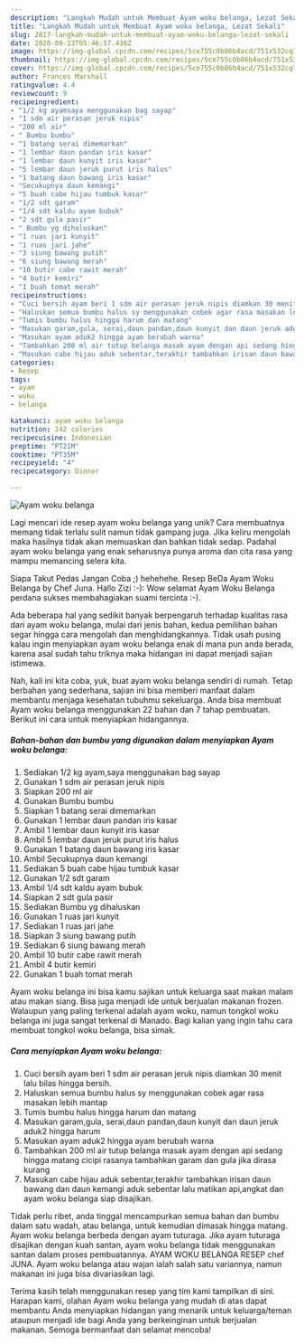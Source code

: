 ```yaml
---
description: "Langkah Mudah untuk Membuat Ayam woku belanga, Lezat Sekali"
title: "Langkah Mudah untuk Membuat Ayam woku belanga, Lezat Sekali"
slug: 2817-langkah-mudah-untuk-membuat-ayam-woku-belanga-lezat-sekali
date: 2020-09-23T05:46:57.436Z
image: https://img-global.cpcdn.com/recipes/5ce755c0b86b4acd/751x532cq70/ayam-woku-belanga-foto-resep-utama.jpg
thumbnail: https://img-global.cpcdn.com/recipes/5ce755c0b86b4acd/751x532cq70/ayam-woku-belanga-foto-resep-utama.jpg
cover: https://img-global.cpcdn.com/recipes/5ce755c0b86b4acd/751x532cq70/ayam-woku-belanga-foto-resep-utama.jpg
author: Frances Marshall
ratingvalue: 4.4
reviewcount: 9
recipeingredient:
- "1/2 kg ayamsaya menggunakan bag sayap"
- "1 sdm air perasan jeruk nipis"
- "200 ml air"
- " Bumbu bumbu"
- "1 batang serai dimemarkan"
- "1 lembar daun pandan iris kasar"
- "1 lembar daun kunyit iris kasar"
- "5 lembar daun jeruk purut iris halus"
- "1 batang daun bawang iris kasar"
- "Secukupnya daun kemangi"
- "5 buah cabe hijau tumbuk kasar"
- "1/2 sdt garam"
- "1/4 sdt kaldu ayam bubuk"
- "2 sdt gula pasir"
- " Bumbu yg dihaluskan"
- "1 ruas jari kunyit"
- "1 ruas jari jahe"
- "3 siung bawang putih"
- "6 siung bawang merah"
- "10 butir cabe rawit merah"
- "4 butir kemiri"
- "1 buah tomat merah"
recipeinstructions:
- "Cuci bersih ayam beri 1 sdm air perasan jeruk nipis diamkan 30 menit lalu bilas hingga bersih."
- "Haluskan semua bumbu halus sy menggunakan cobek agar rasa masakan lebih mantap"
- "Tumis bumbu halus hingga harum dan matang"
- "Masukan garam,gula, serai,daun pandan,daun kunyit dan daun jeruk aduk2 hingga harum"
- "Masukan ayam aduk2 hingga ayam berubah warna"
- "Tambahkan 200 ml air tutup belanga masak ayam dengan api sedang hingga matang cicipi rasanya tambahkan garam dan gula jika dirasa kurang"
- "Masukan cabe hijau aduk sebentar,terakhir tambahkan irisan daun bawang dan daun kemangi aduk sebentar lalu matikan api,angkat dan ayam woku belanga siap disajikan."
categories:
- Resep
tags:
- ayam
- woku
- belanga

katakunci: ayam woku belanga 
nutrition: 242 calories
recipecuisine: Indonesian
preptime: "PT21M"
cooktime: "PT35M"
recipeyield: "4"
recipecategory: Dinner

---
```



![Ayam woku belanga](https://img-global.cpcdn.com/recipes/5ce755c0b86b4acd/751x532cq70/ayam-woku-belanga-foto-resep-utama.jpg)

Lagi mencari ide resep ayam woku belanga yang unik? Cara membuatnya memang tidak terlalu sulit namun tidak gampang juga. Jika keliru mengolah maka hasilnya tidak akan memuaskan dan bahkan tidak sedap. Padahal ayam woku belanga yang enak seharusnya punya aroma dan cita rasa yang mampu memancing selera kita.

Siapa Takut Pedas Jangan Coba ;) hehehehe. Resep BeDa Ayam Woku Belanga by Chef Juna. Hallo Zizi :-): Wow selamat Ayam Woku Belanga perdana sukses membahagiakan suami tercinta :-).

Ada beberapa hal yang sedikit banyak berpengaruh terhadap kualitas rasa dari ayam woku belanga, mulai dari jenis bahan, kedua pemilihan bahan segar hingga cara mengolah dan menghidangkannya. Tidak usah pusing kalau ingin menyiapkan ayam woku belanga enak di mana pun anda berada, karena asal sudah tahu triknya maka hidangan ini dapat menjadi sajian istimewa.


Nah, kali ini kita coba, yuk, buat ayam woku belanga sendiri di rumah. Tetap berbahan yang sederhana, sajian ini bisa memberi manfaat dalam membantu menjaga kesehatan tubuhmu sekeluarga. Anda bisa membuat Ayam woku belanga menggunakan 22 bahan dan 7 tahap pembuatan. Berikut ini cara untuk menyiapkan hidangannya.

<!--inarticleads1-->

##### Bahan-bahan dan bumbu yang digunakan dalam menyiapkan Ayam woku belanga:

1. Sediakan 1/2 kg ayam,saya menggunakan bag sayap
1. Gunakan 1 sdm air perasan jeruk nipis
1. Siapkan 200 ml air
1. Gunakan  Bumbu bumbu
1. Siapkan 1 batang serai dimemarkan
1. Gunakan 1 lembar daun pandan iris kasar
1. Ambil 1 lembar daun kunyit iris kasar
1. Ambil 5 lembar daun jeruk purut iris halus
1. Gunakan 1 batang daun bawang iris kasar
1. Ambil Secukupnya daun kemangi
1. Sediakan 5 buah cabe hijau tumbuk kasar
1. Gunakan 1/2 sdt garam
1. Ambil 1/4 sdt kaldu ayam bubuk
1. Siapkan 2 sdt gula pasir
1. Sediakan  Bumbu yg dihaluskan
1. Gunakan 1 ruas jari kunyit
1. Sediakan 1 ruas jari jahe
1. Siapkan 3 siung bawang putih
1. Sediakan 6 siung bawang merah
1. Ambil 10 butir cabe rawit merah
1. Ambil 4 butir kemiri
1. Gunakan 1 buah tomat merah


Ayam woku belanga ini bisa kamu sajikan untuk keluarga saat makan malam atau makan siang. Bisa juga menjadi ide untuk berjualan makanan frozen. Walaupun yang paling terkenal adalah ayam woku, namun tongkol woku belanga ini juga sangat terkenal di Manado. Bagi kalian yang ingin tahu cara membuat tongkol woku belanga, bisa simak. 

<!--inarticleads2-->

##### Cara menyiapkan Ayam woku belanga:

1. Cuci bersih ayam beri 1 sdm air perasan jeruk nipis diamkan 30 menit lalu bilas hingga bersih.
1. Haluskan semua bumbu halus sy menggunakan cobek agar rasa masakan lebih mantap
1. Tumis bumbu halus hingga harum dan matang
1. Masukan garam,gula, serai,daun pandan,daun kunyit dan daun jeruk aduk2 hingga harum
1. Masukan ayam aduk2 hingga ayam berubah warna
1. Tambahkan 200 ml air tutup belanga masak ayam dengan api sedang hingga matang cicipi rasanya tambahkan garam dan gula jika dirasa kurang
1. Masukan cabe hijau aduk sebentar,terakhir tambahkan irisan daun bawang dan daun kemangi aduk sebentar lalu matikan api,angkat dan ayam woku belanga siap disajikan.


Tidak perlu ribet, anda tinggal mencampurkan semua bahan dan bumbu dalam satu wadah, atau belanga, untuk kemudian dimasak hingga matang. Ayam woku belanga berbeda dengan ayam tuturaga. Jika ayam tuturaga disajikan dengan kuah santan, ayam woku belanga tidak menggunakan santan dalam proses pembuatannya. AYAM WOKU BELANGA RESEP chef JUNA. Ayam woku belanga atau wajan ialah salah satu variannya, namun makanan ini juga bisa divariasikan lagi. 

Terima kasih telah menggunakan resep yang tim kami tampilkan di sini. Harapan kami, olahan Ayam woku belanga yang mudah di atas dapat membantu Anda menyiapkan hidangan yang menarik untuk keluarga/teman ataupun menjadi ide bagi Anda yang berkeinginan untuk berjualan makanan. Semoga bermanfaat dan selamat mencoba!
